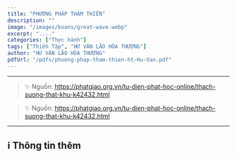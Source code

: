 ```yaml
---
title: "PHƯƠNG PHÁP THAM THIỀN"
description: ""
image: "/images/koans/great-wave.webp"
excerpt: "...."
categories: ["Thực hành"]
tags: ["Thiền Tập", "HƯ VÂN LÃO HÒA THƯỢNG"]
author: "HƯ VÂN LÃO HÒA THƯỢNG"
pdfUrl: "/pdfs/phuong-phap-tham-thien-ht-Hu-Van.pdf"
---
```


<hr class="blog-rule" />

> ✨ Nguồn: https://phatgiao.org.vn/tu-dien-phat-hoc-online/thach-suong-that-khu-k42432.html

> ✨ Nguồn: https://phatgiao.org.vn/tu-dien-phat-hoc-online/thach-suong-that-khu-k42432.html

<hr class="blog-rule" />

## ℹ️ Thông tin thêm

[^1]: ⭐️ <a href="https://phatgiao.org.vn/tu-dien-phat-hoc-online/thach-suong-khanh-chu-k5301.html" target="_blank">TS THẠCH SƯƠNG KHÁNH CHƯ</a>
